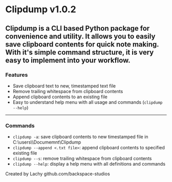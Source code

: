 # Clipdump v1.0.2

Clipdump is a CLI based Python package for convenience and utility.
It allows you to easily save clipboard contents for quick note making.
With it's simple command structure, it is very easy to implement into your workflow.
--------------------------------------------------------------------------------------

### Features

- Save clipboard text to new, timestamped text file
- Remove trailing whitespace from clipboard contents
- Append clipboard contents to an existing file
- Easy to understand help menu with all usage and commands (`clipdump --help`)

----------------------------------------------------------------------------------------

### Commands

- `clipdump -a`: save clipboard contents to new timestamped file in C:\\users\\<username>\\Documemnt\\Clipdump
- `clipdump --append <.txt file>`: append clipboard contents to specified existing file
- `clipdump --s`: remove trailing whitespace from clipboard contents
- `clipdump --help`: display a help menu with all definitions and commands


Created by Lachy
github.com/backspace-studios
